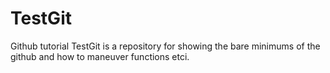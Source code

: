 TestGit
=======

Github tutorial
TestGit is a repository for showing the bare minimums of the github and how to maneuver functions etci.

